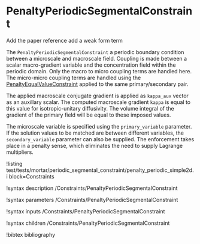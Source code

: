 # PenaltyPeriodicSegmentalConstraint

Add the paper reference
add a weak form term

The `PenaltyPeriodicSegmentalConstraint` a periodic boundary condition between a microscale and
macroscale field. Coupling is made between a scalar macro-gradient variable and the concentration field within
the periodic domain. Only the macro to micro coupling terms are handled here. The micro-micro coupling terms
are handled using the [PenaltyEqualValueConstraint](/PenaltyEqualValueConstraint.md) applied to the same
primary/secondary pair.

The applied macroscale conjugate gradient is applied as `kappa_aux` vector as an auxillary
scalar. The computed macroscale gradient `kappa` is equal to this value for isotropic-unitary
diffusivity. The volume integral of the gradient of the primary field will be equal to these
imposed values.

The microscale variable is specified using the `primary_variable` parameter.
If the solution values to be matched are between different variables, the
`secondary_variable` parameter can also be supplied. The enforcement takes place in a penalty sense,
which eliminates the need to supply Lagrange multipliers.

!listing test/tests/mortar/periodic_segmental_constraint/penalty_periodic_simple2d.i block=Constraints

!syntax description /Constraints/PenaltyPeriodicSegmentalConstraint

!syntax parameters /Constraints/PenaltyPeriodicSegmentalConstraint

!syntax inputs /Constraints/PenaltyPeriodicSegmentalConstraint

!syntax children /Constraints/PenaltyPeriodicSegmentalConstraint

!bibtex bibliography
